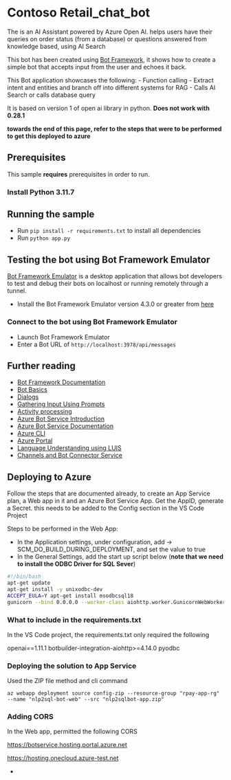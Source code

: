 # Contoso Retail_chat_bot

The is an AI Assistant powered by Azure Open AI.
helps users have their queries on order status (from a database) or questions answered from knowledge based, using AI Search

This bot has been created using [Bot Framework](https://dev.botframework.com), it shows how to create a simple bot that accepts input from the user and echoes it back.

This Bot application showcases the following:
    - Function calling
    - Extract intent and entities and branch off into different systems for RAG
    - Calls AI Search or calls database query

It is based on version 1 of open ai library in python. **Does not work with 0.28.1**

**towards the end of this page, refer to the steps that were to be performed to get this deployed to azure** 

## Prerequisites

This sample **requires** prerequisites in order to run.

### Install Python 3.11.7

## Running the sample
- Run `pip install -r requirements.txt` to install all dependencies
- Run `python app.py`


## Testing the bot using Bot Framework Emulator

[Bot Framework Emulator](https://github.com/microsoft/botframework-emulator) is a desktop application that allows bot developers to test and debug their bots on localhost or running remotely through a tunnel.

- Install the Bot Framework Emulator version 4.3.0 or greater from [here](https://github.com/Microsoft/BotFramework-Emulator/releases)

### Connect to the bot using Bot Framework Emulator

- Launch Bot Framework Emulator
- Enter a Bot URL of `http://localhost:3978/api/messages`


## Further reading

- [Bot Framework Documentation](https://docs.botframework.com)
- [Bot Basics](https://docs.microsoft.com/azure/bot-service/bot-builder-basics?view=azure-bot-service-4.0)
- [Dialogs](https://docs.microsoft.com/azure/bot-service/bot-builder-concept-dialog?view=azure-bot-service-4.0)
- [Gathering Input Using Prompts](https://docs.microsoft.com/azure/bot-service/bot-builder-prompts?view=azure-bot-service-4.0&tabs=csharp)
- [Activity processing](https://docs.microsoft.com/en-us/azure/bot-service/bot-builder-concept-activity-processing?view=azure-bot-service-4.0)
- [Azure Bot Service Introduction](https://docs.microsoft.com/azure/bot-service/bot-service-overview-introduction?view=azure-bot-service-4.0)
- [Azure Bot Service Documentation](https://docs.microsoft.com/azure/bot-service/?view=azure-bot-service-4.0)
- [Azure CLI](https://docs.microsoft.com/cli/azure/?view=azure-cli-latest)
- [Azure Portal](https://portal.azure.com)
- [Language Understanding using LUIS](https://docs.microsoft.com/azure/cognitive-services/luis/)
- [Channels and Bot Connector Service](https://docs.microsoft.com/azure/bot-service/bot-concepts?view=azure-bot-service-4.0)


## Deploying to Azure

Follow the steps that are documented already, to create an App Service plan, a Web app in it and an Azure Bot Service App.
Get the AppID, generate a Secret. this needs to be added to the Config section in the VS Code Project

Steps to be performed in the Web App:

- In the Application settings, under configuration, add -> SCM_DO_BUILD_DURING_DEPLOYMENT, and set the value to true
- In the General Settings, add the start up script below (**note that we need to install the ODBC Driver for SQL Sever**)

```sh
#!/bin/bash
apt-get update
apt-get install -y unixodbc-dev
ACCEPT_EULA=Y apt-get install msodbcsql18
gunicorn --bind 0.0.0.0 --worker-class aiohttp.worker.GunicornWebWorker app:APP
```
### What to include in the requirements.txt

In the VS Code project, the requirements.txt only required the following 

openai==1.11.1
botbuilder-integration-aiohttp>=4.14.0
pyodbc

### Deploying the solution to App Service 

Used the ZIP file method and cli command

```cli
az webapp deployment source config-zip --resource-group "rpay-app-rg" --name "nlp2sql-bot-web" --src "nlp2sqlbot-app.zip"
```


### Adding CORS

In the Web app, permitted the following CORS

https://botservice.hosting.portal.azure.net

https://hosting.onecloud.azure-test.net

*